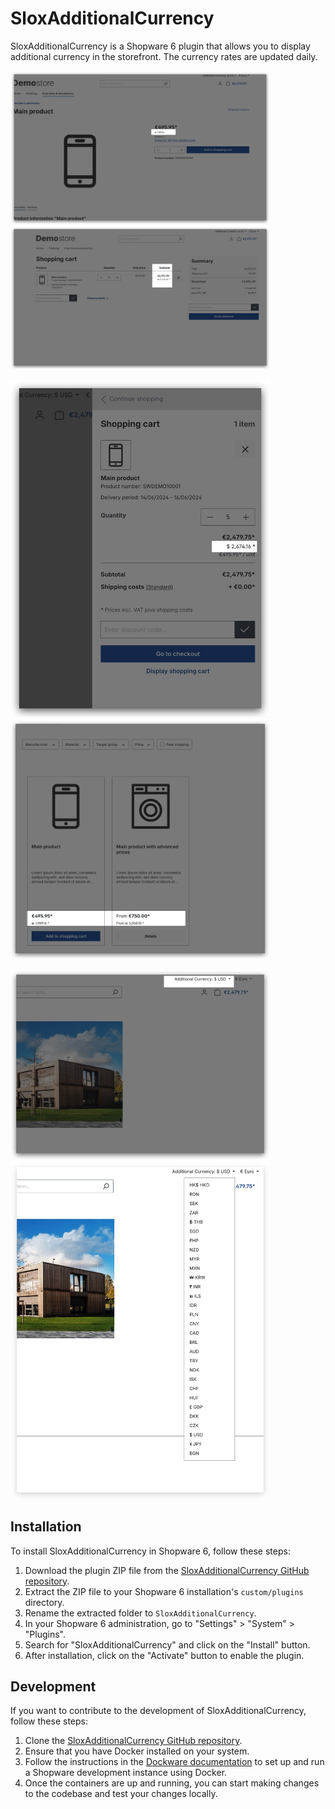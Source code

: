 # SloxAdditionalCurrency
SloxAdditionalCurrency is a Shopware 6 plugin that allows you to display additional currency in the storefront. The currency rates are updated daily.

<img src="./_preview/Xnip2024-06-13_22-26-16.jpg" width="415"><img src="./_preview/Xnip2024-06-13_22-26-34.jpg" width="415">

<img src="./_preview/Xnip2024-06-13_22-25-40.jpg" width="415"><img src="./_preview/Xnip2024-06-13_22-25-59.jpg" width="415">

<img src="./_preview/Xnip2024-06-13_22-24-50.jpg" width="415"><img src="./_preview/Xnip2024-06-13_22-25-23.jpg" width="415">


## Installation
To install SloxAdditionalCurrency in Shopware 6, follow these steps:
1. Download the plugin ZIP file from the [SloxAdditionalCurrency GitHub repository](https://github.com/akshaynikhare/SloxAdditionalCurrency/releases).
2. Extract the ZIP file to your Shopware 6 installation's `custom/plugins` directory.
3. Rename the extracted folder to `SloxAdditionalCurrency`.
4. In your Shopware 6 administration, go to "Settings" > "System" > "Plugins".
5. Search for "SloxAdditionalCurrency" and click on the "Install" button.
6. After installation, click on the "Activate" button to enable the plugin.

## Development
If you want to contribute to the development of SloxAdditionalCurrency, follow these steps:

1. Clone the [SloxAdditionalCurrency GitHub repository](https://github.com/akshaynikhare/SloxAdditionalCurrency).
2. Ensure that you have Docker installed on your system.
3. Follow the instructions in the [Dockware documentation](https://docs.dockware.io/setup/docker-setup) to set up and run a Shopware development instance using Docker.
4. Once the containers are up and running, you can start making changes to the codebase and test your changes locally.





